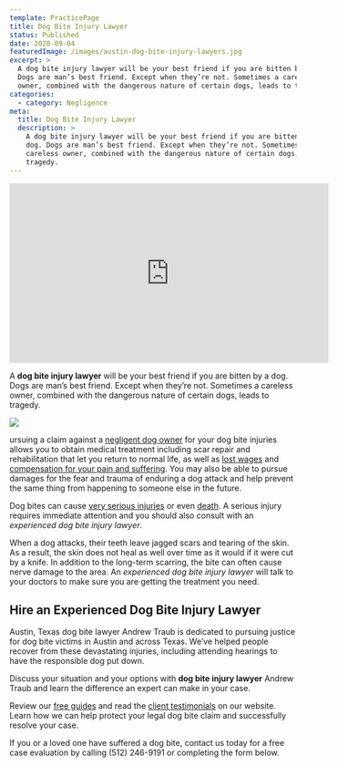 ```yaml
---
template: PracticePage
title: Dog Bite Injury Lawyer
status: Published
date: 2020-09-04
featuredImage: /images/austin-dog-bite-injury-lawyers.jpg
excerpt: >
  A dog bite injury lawyer will be your best friend if you are bitten by a dog.
  Dogs are man’s best friend. Except when they’re not. Sometimes a careless
  owner, combined with the dangerous nature of certain dogs, leads to tragedy.
categories:
  - category: Negligence
meta:
  title: Dog Bite Injury Lawyer
  description: >
    A dog bite injury lawyer will be your best friend if you are bitten by a
    dog. Dogs are man’s best friend. Except when they’re not. Sometimes a
    careless owner, combined with the dangerous nature of certain dogs, leads to
    tragedy.
---
```

<iframe width="560" height="315" src="https://www.youtube.com/embed/dowgqrDTzWw" frameborder="0" allow="accelerometer; autoplay; encrypted-media; gyroscope; picture-in-picture" allowfullscreen></iframe>

<!--StartFragment-->

A **dog bite injury lawyer** will be your best friend if you are bitten by a dog. Dogs are man’s best friend. Except when they’re not. Sometimes a careless owner, combined with the dangerous nature of certain dogs, leads to tragedy.

<!--EndFragment-->

![](/images/dog-bite.jpg)

<!--StartFragment-->

ursuing a claim against a [negligent dog owner](/practice-areas/negligence/) for your dog bite injuries allows you to obtain medical treatment including scar repair and rehabilitation that let you return to normal life, as well as [lost wages](/lost-wages-due-to-an-injury/) and [compensation for your pain and suffering](/faq/pain-and-suffering/). You may also be able to pursue damages for the fear and trauma of enduring a dog attack and help prevent the same thing from happening to someone else in the future.

Dog bites can cause [very serious injuries](/practice-areas/serious-personal-injury/) or even [death](/practice-areas/wrongful-death-attorney/). A serious injury requires immediate attention and you should also consult with an *experienced dog bite injury lawyer*.

When a dog attacks, their teeth leave jagged scars and tearing of the skin. As a result, the skin does not heal as well over time as it would if it were cut by a knife. In addition to the long-term scarring, the bite can often cause nerve damage to the area. An *experienced dog bite injury lawyer* will talk to your doctors to make sure you are getting the treatment you need.

## Hire an Experienced Dog Bite Injury Lawyer

Austin, Texas dog bite lawyer Andrew Traub is dedicated to pursuing justice for dog bite victims in Austin and across Texas. We’ve helped people recover from these devastating injuries, including attending hearings to have the responsible dog put down.

Discuss your situation and your options with **dog bite injury lawyer** Andrew Traub and learn the difference an expert can make in your case.

Review our [free guides](/free-accident-books/) and read the [client testimonials](/testimonials/) on our website. Learn how we can help protect your legal dog bite claim and successfully resolve your case.

If you or a loved one have suffered a dog bite, contact us today for a free case evaluation by calling (512) 246-9191 or completing the form below.

<!--EndFragment-->